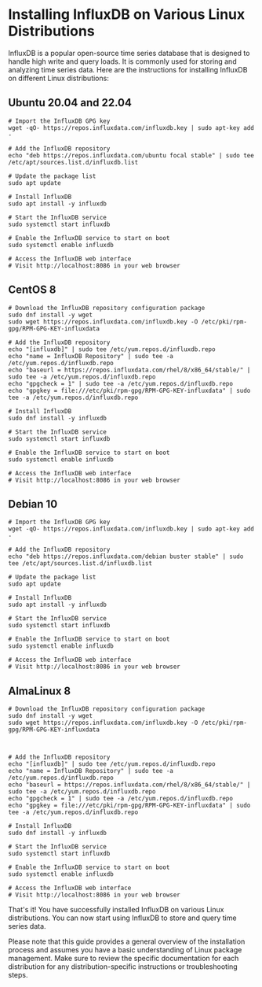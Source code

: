 # Installing InfluxDB on Various Linux Distributions

InfluxDB is a popular open-source time series database that is designed to handle high write and query loads. It is commonly used for storing and analyzing time series data. Here are the instructions for installing InfluxDB on different Linux distributions:

## Ubuntu 20.04 and 22.04

```shell
# Import the InfluxDB GPG key
wget -qO- https://repos.influxdata.com/influxdb.key | sudo apt-key add -

# Add the InfluxDB repository
echo "deb https://repos.influxdata.com/ubuntu focal stable" | sudo tee /etc/apt/sources.list.d/influxdb.list

# Update the package list
sudo apt update

# Install InfluxDB
sudo apt install -y influxdb

# Start the InfluxDB service
sudo systemctl start influxdb

# Enable the InfluxDB service to start on boot
sudo systemctl enable influxdb

# Access the InfluxDB web interface
# Visit http://localhost:8086 in your web browser
```

## CentOS 8

```shell
# Download the InfluxDB repository configuration package
sudo dnf install -y wget
sudo wget https://repos.influxdata.com/influxdb.key -O /etc/pki/rpm-gpg/RPM-GPG-KEY-influxdata

# Add the InfluxDB repository
echo "[influxdb]" | sudo tee /etc/yum.repos.d/influxdb.repo
echo "name = InfluxDB Repository" | sudo tee -a /etc/yum.repos.d/influxdb.repo
echo "baseurl = https://repos.influxdata.com/rhel/8/x86_64/stable/" | sudo tee -a /etc/yum.repos.d/influxdb.repo
echo "gpgcheck = 1" | sudo tee -a /etc/yum.repos.d/influxdb.repo
echo "gpgkey = file:///etc/pki/rpm-gpg/RPM-GPG-KEY-influxdata" | sudo tee -a /etc/yum.repos.d/influxdb.repo

# Install InfluxDB
sudo dnf install -y influxdb

# Start the InfluxDB service
sudo systemctl start influxdb

# Enable the InfluxDB service to start on boot
sudo systemctl enable influxdb

# Access the InfluxDB web interface
# Visit http://localhost:8086 in your web browser
```

## Debian 10

```shell
# Import the InfluxDB GPG key
wget -qO- https://repos.influxdata.com/influxdb.key | sudo apt-key add -

# Add the InfluxDB repository
echo "deb https://repos.influxdata.com/debian buster stable" | sudo tee /etc/apt/sources.list.d/influxdb.list

# Update the package list
sudo apt update

# Install InfluxDB
sudo apt install -y influxdb

# Start the InfluxDB service
sudo systemctl start influxdb

# Enable the InfluxDB service to start on boot
sudo systemctl enable influxdb

# Access the InfluxDB web interface
# Visit http://localhost:8086 in your web browser
```

## AlmaLinux 8

```shell
# Download the InfluxDB repository configuration package
sudo dnf install -y wget
sudo wget https://repos.influxdata.com/influxdb.key -O /etc/pki/rpm-gpg/RPM-GPG-KEY-influxdata



# Add the InfluxDB repository
echo "[influxdb]" | sudo tee /etc/yum.repos.d/influxdb.repo
echo "name = InfluxDB Repository" | sudo tee -a /etc/yum.repos.d/influxdb.repo
echo "baseurl = https://repos.influxdata.com/rhel/8/x86_64/stable/" | sudo tee -a /etc/yum.repos.d/influxdb.repo
echo "gpgcheck = 1" | sudo tee -a /etc/yum.repos.d/influxdb.repo
echo "gpgkey = file:///etc/pki/rpm-gpg/RPM-GPG-KEY-influxdata" | sudo tee -a /etc/yum.repos.d/influxdb.repo

# Install InfluxDB
sudo dnf install -y influxdb

# Start the InfluxDB service
sudo systemctl start influxdb

# Enable the InfluxDB service to start on boot
sudo systemctl enable influxdb

# Access the InfluxDB web interface
# Visit http://localhost:8086 in your web browser
```

That's it! You have successfully installed InfluxDB on various Linux distributions. You can now start using InfluxDB to store and query time series data.

Please note that this guide provides a general overview of the installation process and assumes you have a basic understanding of Linux package management. Make sure to review the specific documentation for each distribution for any distribution-specific instructions or troubleshooting steps.
